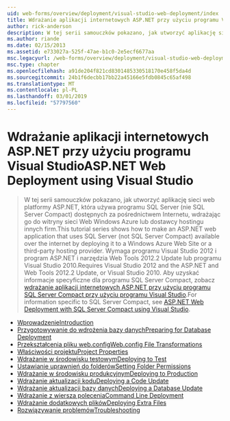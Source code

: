 ```yaml
---
uid: web-forms/overview/deployment/visual-studio-web-deployment/index
title: Wdrażanie aplikacji internetowych ASP.NET przy użyciu programu Visual Studio | Dokumentacja firmy Microsoft
author: rick-anderson
description: W tej serii samouczków pokazano, jak utworzyć aplikację sieci web platformy ASP.NET, która używa programu SQL Server (nie SQL Server Compact) dostępnych za pośrednictwem Internetu przez wdrożenie jej t...
ms.author: riande
ms.date: 02/15/2013
ms.assetid: e733027a-525f-47ae-b1c0-2e5ecf6677aa
msc.legacyurl: /web-forms/overview/deployment/visual-studio-web-deployment
msc.type: chapter
ms.openlocfilehash: a91de204f821cd8301485330518170e458f5da4d
ms.sourcegitcommit: 24b1f6decbb17bb22a45166e5fdb0845c65af498
ms.translationtype: MT
ms.contentlocale: pl-PL
ms.lasthandoff: 03/01/2019
ms.locfileid: "57797560"
---
```

<a name="aspnet-web-deployment-using-visual-studio"></a><span data-ttu-id="72296-103">Wdrażanie aplikacji internetowych ASP.NET przy użyciu programu Visual Studio</span><span class="sxs-lookup"><span data-stu-id="72296-103">ASP.NET Web Deployment using Visual Studio</span></span>
====================
> <span data-ttu-id="72296-104">W tej serii samouczków pokazano, jak utworzyć aplikację sieci web platformy ASP.NET, która używa programu SQL Server (nie SQL Server Compact) dostępnych za pośrednictwem Internetu, wdrażając go do witryny sieci Web Windows Azure lub dostawcy hostingu innych firm.</span><span class="sxs-lookup"><span data-stu-id="72296-104">This tutorial series shows how to make an ASP.NET web application that uses SQL Server (not SQL Server Compact) available over the internet by deploying it to a Windows Azure Web Site or a third-party hosting provider.</span></span> <span data-ttu-id="72296-105">Wymaga programu Visual Studio 2012 i program ASP.NET i narzędzia Web Tools 2012.2 Update lub programu Visual Studio 2010.</span><span class="sxs-lookup"><span data-stu-id="72296-105">Requires Visual Studio 2012 and the ASP.NET and Web Tools 2012.2 Update, or Visual Studio 2010.</span></span> <span data-ttu-id="72296-106">Aby uzyskać informacje specyficzne dla programu SQL Server Compact, zobacz [wdrażanie aplikacji internetowych ASP.NET przy użyciu programu SQL Server Compact przy użyciu programu Visual Studio](../../older-versions-getting-started/deployment-to-a-hosting-provider/deployment-to-a-hosting-provider-introduction-1-of-12.md).</span><span class="sxs-lookup"><span data-stu-id="72296-106">For information specific to SQL Server Compact, see [ASP.NET Web Deployment with SQL Server Compact using Visual Studio](../../older-versions-getting-started/deployment-to-a-hosting-provider/deployment-to-a-hosting-provider-introduction-1-of-12.md).</span></span>


- [<span data-ttu-id="72296-107">Wprowadzenie</span><span class="sxs-lookup"><span data-stu-id="72296-107">Introduction</span></span>](introduction.md)
- [<span data-ttu-id="72296-108">Przygotowywanie do wdrożenia bazy danych</span><span class="sxs-lookup"><span data-stu-id="72296-108">Preparing for Database Deployment</span></span>](preparing-databases.md)
- [<span data-ttu-id="72296-109">Przekształcenia pliku web.config</span><span class="sxs-lookup"><span data-stu-id="72296-109">Web.config File Transformations</span></span>](web-config-transformations.md)
- [<span data-ttu-id="72296-110">Właściwości projektu</span><span class="sxs-lookup"><span data-stu-id="72296-110">Project Properties</span></span>](project-properties.md)
- [<span data-ttu-id="72296-111">Wdrażanie w środowisku testowym</span><span class="sxs-lookup"><span data-stu-id="72296-111">Deploying to Test</span></span>](deploying-to-iis.md)
- [<span data-ttu-id="72296-112">Ustawianie uprawnień do folderów</span><span class="sxs-lookup"><span data-stu-id="72296-112">Setting Folder Permissions</span></span>](setting-folder-permissions.md)
- [<span data-ttu-id="72296-113">Wdrażanie w środowisku produkcyjnym</span><span class="sxs-lookup"><span data-stu-id="72296-113">Deploying to Production</span></span>](deploying-to-production.md)
- [<span data-ttu-id="72296-114">Wdrażanie aktualizacji kodu</span><span class="sxs-lookup"><span data-stu-id="72296-114">Deploying a Code Update</span></span>](deploying-a-code-update.md)
- [<span data-ttu-id="72296-115">Wdrażanie aktualizacji bazy danych</span><span class="sxs-lookup"><span data-stu-id="72296-115">Deploying a Database Update</span></span>](deploying-a-database-update.md)
- [<span data-ttu-id="72296-116">Wdrażanie z wiersza polecenia</span><span class="sxs-lookup"><span data-stu-id="72296-116">Command Line Deployment</span></span>](command-line-deployment.md)
- [<span data-ttu-id="72296-117">Wdrażanie dodatkowych plików</span><span class="sxs-lookup"><span data-stu-id="72296-117">Deploying Extra Files</span></span>](deploying-extra-files.md)
- [<span data-ttu-id="72296-118">Rozwiązywanie problemów</span><span class="sxs-lookup"><span data-stu-id="72296-118">Troubleshooting</span></span>](troubleshooting.md)
